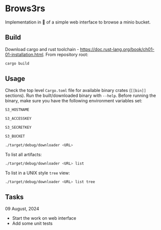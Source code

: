 # Brows3rs

Implementation in 🦀 of a simple web interface to browse a minio bucket.

## Build

Download cargo and rust toolchain - https://doc.rust-lang.org/book/ch01-01-installation.html.
From repository root:

```sh
cargo build
```

## Usage

Check the top level `Cargo.toml` file for available binary crates (`[[bin]]` sections). Run the built/downloaded binary with `--help`.
Before running the binary, make sure you have the following environment variables set:

```sh
S3_HOSTNAME

S3_ACCESSKEY

S3_SECRETKEY

S3_BUCKET
```

```sh
./target/debug/downloader <URL>
```

To list all artifacts:

```sh
./target/debug/downloader <URL> list
```

To list in a UNIX style `tree` view:

```sh
./target/debug/downloader <URL> list tree
```

## Tasks

09 August, 2024

- Start the work on web interface
- Add some unit tests
